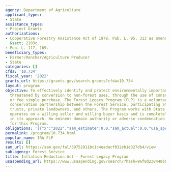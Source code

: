 ```yaml
---
agency: Department of Agriculture
applicant_types:
- State
assistance_types:
- Project Grants
authorizations:
- Cooperative Forestry Assistance Act of 1978. Pub. L. 95, 313 as amended. 16 U.S.C.
  &sect; 2103c.
- Pub. L. 117, 169.
beneficiary_types:
- Farmer/Rancher/Agriculture Producer
- State
categories: []
cfda: '10.734'
fiscal_year: '2022'
grants_url: https://grants.gov/search-grants?cfda=10.734
layout: program
objective: To effectively identify and protect environmentally important forest areas
  threatened by conversion to non-forest uses, through the use of conservation easements
  or fee simple purchase. The Forest Legacy Program (FLP) is a voluntary private land
  conservation partnership between the Forest Service, participating States, land
  trusts, private landowners, and others. The Program works with State partners and
  operates on a willing seller and willing buyer basis and is completely nonregulatory
  in its approach. No eminent domain authority or adverse condemnation is authorized
  for this Program.
obligations: '[{"x":"2022","sam_estimate":0.0,"sam_actual":0.0,"usa_spending_actual":0.0},{"x":"2023","sam_estimate":100000000.0,"sam_actual":0.0,"usa_spending_actual":60815000.0},{"x":"2024","sam_estimate":249999999.0,"sam_actual":0.0,"usa_spending_actual":11106000.0}]'
permalink: /program/10.734.html
popular_name: IRA FLP
results: []
sam_url: https://sam.gov/fal/39752911bc1c4eadacf032eb1e327db4/view
sub-agency: Forest Service
title: Inflation Reduction Act - Forest Legacy Program
usaspending_url: https://www.usaspending.gov/search/?hash=96f8d238448b87bb9ac63420d8f1d272
---
```

